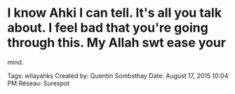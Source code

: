 # I know Ahki I can tell. lt's all you talk about. I feel bad that you're going through this. My Allah swt ease your
mind.

Tags: wilayahks
Created by: Quentin Sombsthay
Date: August 17, 2015 10:04 PM
Réseau: Surespot